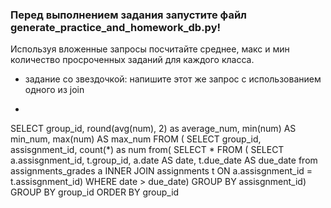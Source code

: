 ### Перед выполнением задания запустите файл generate_practice_and_homework_db.py!

Используя вложенные запросы посчитайте среднее, макс и мин количество просроченных заданий для каждого класса.

* задание со звездочкой: напишите этот же запрос с использованием одного из join

* 
SELECT group_id, round(avg(num), 2) as average_num, min(num) AS min_num, max(num) AS max_num
FROM (
SELECT group_id, assisgnment_id, count(*) as num from(
SELECT * FROM (
SELECT a.assisgnment_id, t.group_id, a.date AS date, t.due_date AS due_date from assignments_grades a
INNER JOIN assignments t
ON a.assisgnment_id = t.assisgnment_id)
WHERE date > due_date)
GROUP BY assisgnment_id)
GROUP BY group_id
ORDER BY group_id